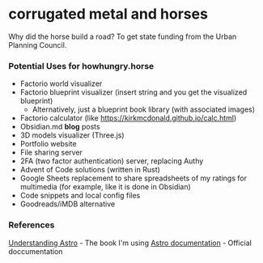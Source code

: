 # corrugated metal and horses

Why did the horse build a road? To get state funding from the Urban Planning Council.

### Potential Uses for howhungry.horse
- Factorio world visualizer
- Factorio blueprint visualizer (insert string and you get the visualized blueprint)
    - Alternatively, just a blueprint book library (with associated images)
- Factorio calculator (like https://kirkmcdonald.github.io/calc.html)
- Obsidian.md **blog** posts
- 3D models visualizer (Three.js)
- Portfolio website
- File sharing server
- 2FA (two factor authentication) server, replacing Authy
- Advent of Code solutions (written in Rust)
- Google Sheets replacement to share spreadsheets of my ratings for multimedia (for example, like it is done in Obsidian)
- Code snippets and local config files
- Goodreads/iMDB alternative

### References
[Understanding Astro](https://www.ohansemmanuel.com/books/understanding-astro) - The book I'm using
[Astro documentation](https://docs.astro.build) - Official doccumentation

